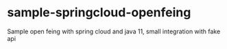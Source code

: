 # sample-springcloud-openfeing
Sample open feing with spring cloud and java 11, small integration with fake api
